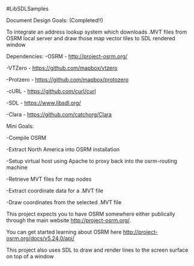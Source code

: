 #LibSDLSamples

Document Design Goals: (Completed!!)

To integrate an address lookup system which downloads .MVT files from OSRM local server and draw those map vector tiles to SDL rendered window

Dependencies:
-OSRM - http://project-osrm.org/

-VTZero - https://github.com/mapbox/vtzero

-Protzero - https://github.com/mapbox/protozero

-cURL - https://github.com/curl/curl

-SDL - https://www.libsdl.org/

-Clara - https://github.com/catchorg/Clara

Mini Goals:

-Compile OSRM

-Extract North America into OSRM installation

-Setup virtual host using Apache to proxy back into the osrm-routing machine

-Retrieve MVT files for map nodes

-Extract coordinate data for a .MVT file

-Draw coordinates from the selected .MVT file

This project expects you to have OSRM somewhere either publically through the main website http://project-osrm.org/.

You can get started learning about OSRM here http://project-osrm.org/docs/v5.24.0/api/

This project also uses SDL to draw and render lines to the screen surface on top of a window
